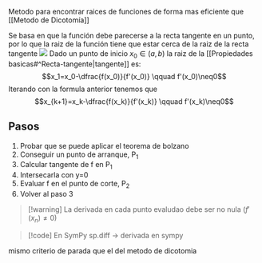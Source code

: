 Metodo para encontrar raices de funciones de forma mas eficiente que [[Metodo de Dicotomía]]

Se basa en que la función debe parecerse a la recta tangente en un punto, por lo que la raiz de la función tiene que estar cerca de la raiz de la recta tangente
<img src="https://luishervella.github.io/JB_Calculo1_UDC/_images/cap_der_newton.png" class="center">
Dado un punto de inicio $x_0 \in (a,b)$ la raiz de la [[Propiedades basicas#^Recta-tangente|tangente]] es: $$x_1=x_0-\dfrac{f(x_0)}{f'(x_0)} \qquad f'(x_0)\neq0$$
Iterando con la formula anterior tenemos que $$x_{k+1}=x_k-\dfrac{f(x_k)}{f'(x_k)} \qquad f'(x_k)\neq0$$


## Pasos
1. Probar que se puede aplicar el teorema de bolzano
2. Conseguir un punto de arranque, P$_1$
3. Calcular tangente de f en P$_1$ 
4. Intersecarla con y=0
5. Evaluar f en el punto de corte, P$_2$
6. Volver al paso 3

> [!warning] La derivada en cada punto evaludao debe ser no nula ($f'(x_n)\neq 0$)

> [!code] En SymPy
> sp.diff -> derivada en sympy

mismo criterio de parada que el del metodo de dicotomia
